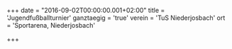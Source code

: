 +++
date = "2016-09-02T00:00:00.001+02:00"
title = 'Jugendfußballturnier'
ganztaegig = 'true'
verein = 'TuS Niederjosbach'
ort = 'Sportarena, Niederjosbach'

+++

      